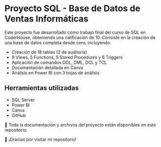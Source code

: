 # Proyecto SQL - Base de Datos de Ventas Informáticas

Este proyecto fue desarrollado como trabajo final del curso de SQL en CoderHouse, obteniendo una calificación de 10. Consiste en la creación de una base de datos completa desde cero, incluyendo:

- Creación de 18 tablas (2 de auditoría)
- 9 Views, 5 Functions, 5 Stored Procedures y 6 Triggers
- Aplicación de comandos DDL, DML, DCL y TCL
- Documentación detallada en Canva
- Análisis en Power BI con 3 hojas de análisis

## Herramientas utilizadas
- SQL Server
- Power BI
- Canva
- GitHub

📁 Toda la documentación y archivos del proyecto están disponibles en este repositorio.

💬 ¡Gracias por visitar mi repositorio!
